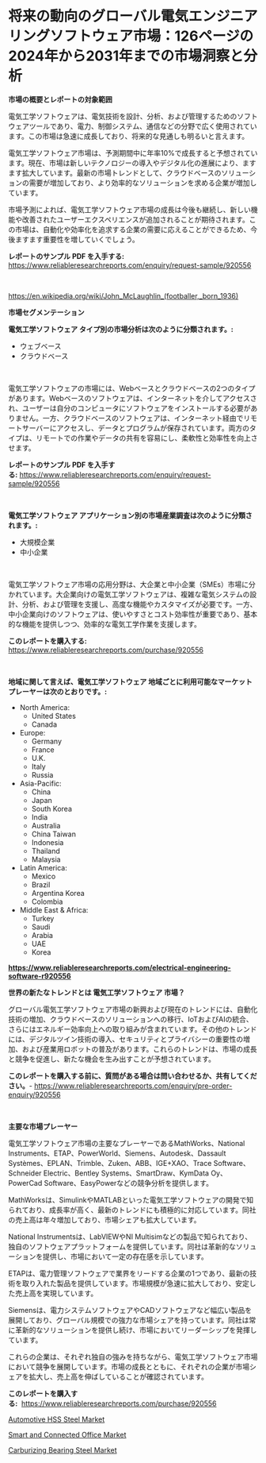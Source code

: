 <p><h1>将来の動向のグローバル電気エンジニアリングソフトウェア市場：126ページの2024年から2031年までの市場洞察と分析</h1></p><p><strong>市場の概要とレポートの対象範囲</strong></p>
<p><p>電気工学ソフトウェアは、電気技術を設計、分析、および管理するためのソフトウェアツールであり、電力、制御システム、通信などの分野で広く使用されています。この市場は急速に成長しており、将来的な見通しも明るいと言えます。</p><p>電気工学ソフトウェア市場は、予測期間中に年率10%で成長すると予想されています。現在、市場は新しいテクノロジーの導入やデジタル化の進展により、ますます拡大しています。最新の市場トレンドとして、クラウドベースのソリューションの需要が増加しており、より効率的なソリューションを求める企業が増加しています。</p><p>市場予測によれば、電気工学ソフトウェア市場の成長は今後も継続し、新しい機能や改善されたユーザーエクスペリエンスが追加されることが期待されます。この市場は、自動化や効率化を追求する企業の需要に応えることができるため、今後ますます重要性を増していくでしょう。</p></p>
<p><strong>レポートのサンプル PDF を入手する:</strong> <a href="https://www.reliableresearchreports.com/enquiry/request-sample/920556">https://www.reliableresearchreports.com/enquiry/request-sample/920556</a></p>
<p>&nbsp;</p>
<p><a href="https://en.wikipedia.org/wiki/John_McLaughlin_(footballer,_born_1936)">https://en.wikipedia.org/wiki/John_McLaughlin_(footballer,_born_1936)</a></p>
<p><strong>市場セグメンテーション</strong></p>
<p><strong>電気工学ソフトウェア タイプ別の市場分析は次のように分類されます。:</strong></p>
<p><ul><li>ウェブベース</li><li>クラウドベース</li></ul></p>
<p>&nbsp;</p>
<p><p>電気工学ソフトウェアの市場には、Webベースとクラウドベースの2つのタイプがあります。Webベースのソフトウェアは、インターネットを介してアクセスされ、ユーザーは自分のコンピュータにソフトウェアをインストールする必要がありません。一方、クラウドベースのソフトウェアは、インターネット経由でリモートサーバーにアクセスし、データとプログラムが保存されています。両方のタイプは、リモートでの作業やデータの共有を容易にし、柔軟性と効率性を向上させます。</p></p>
<p><strong>レポートのサンプル PDF を入手する:</strong>&nbsp;<a href="https://www.reliableresearchreports.com/enquiry/request-sample/920556">https://www.reliableresearchreports.com/enquiry/request-sample/920556</a></p>
<p>&nbsp;</p>
<p><strong> 電気工学ソフトウェア アプリケーション別の市場産業調査は次のように分類されます。:</strong></p>
<p><ul><li>大規模企業</li><li>中小企業</li></ul></p>
<p>&nbsp;</p>
<p><p>電気工学ソフトウェア市場の応用分野は、大企業と中小企業（SMEs）市場に分かれています。大企業向けの電気工学ソフトウェアは、複雑な電気システムの設計、分析、および管理を支援し、高度な機能やカスタマイズが必要です。一方、中小企業向けのソフトウェアは、使いやすさとコスト効率性が重要であり、基本的な機能を提供しつつ、効率的な電気工学作業を支援します。</p></p>
<p><strong>このレポートを購入する:</strong>&nbsp; <a href="https://www.reliableresearchreports.com/purchase/920556">https://www.reliableresearchreports.com/purchase/920556</a></p>
<p>&nbsp;</p>
<p><strong>地域に関して言えば、電気工学ソフトウェア 地域ごとに利用可能なマーケットプレーヤーは次のとおりです。:</strong></p>
<p><ul>
    <li>
        North America:
        <ul>
            <li>United States</li>
            <li>Canada</li>
        </ul>
    </li>
    <li>
        Europe:
        <ul>
            <li>Germany</li>
            <li>France</li>
            <li>U.K.</li>
            <li>Italy</li>
            <li>Russia</li>
        </ul>
    </li>
    <li>
        Asia-Pacific:
        <ul>
            <li>China</li>
            <li>Japan</li>
            <li>South Korea</li>
            <li>India</li>
            <li>Australia</li>
            <li>China Taiwan</li>
            <li>Indonesia</li>
            <li>Thailand</li>
            <li>Malaysia</li>
        </ul>
    </li>
    <li>
        Latin America:
        <ul>
            <li>Mexico</li>
            <li>Brazil</li>
            <li>Argentina Korea</li>
            <li>Colombia</li>
        </ul>
    </li>
    <li>
        Middle East & Africa:
        <ul>
            <li>Turkey</li>
            <li>Saudi</li>
            <li>Arabia</li>
            <li>UAE</li>
            <li>Korea</li>
        </ul>
    </li>
    </ul></p>
<p><strong><a href="https://www.reliableresearchreports.com/electrical-engineering-software-r920556">https://www.reliableresearchreports.com/electrical-engineering-software-r920556</a></strong>&nbsp;</p>
<p><strong>世界の新たなトレンドとは 電気工学ソフトウェア 市場？</strong></p>
<p><p>グローバル電気工学ソフトウェア市場の新興および現在のトレンドには、自動化技術の増加、クラウドベースのソリューションへの移行、IoTおよびAIの統合、さらにはエネルギー効率向上への取り組みが含まれています。その他のトレンドには、デジタルツイン技術の導入、セキュリティとプライバシーの重要性の増加、および産業用ロボットの普及があります。これらのトレンドは、市場の成長と競争を促進し、新たな機会を生み出すことが予想されています。</p></p>
<p><strong>このレポートを購入する前に、質問がある場合は問い合わせるか、共有してください。</strong>- <a href="https://www.reliableresearchreports.com/enquiry/pre-order-enquiry/920556">https://www.reliableresearchreports.com/enquiry/pre-order-enquiry/920556</a></p>
<p>&nbsp;</p>
<p><strong>主要な市場プレーヤー</strong></p>
<p><p>電気工学ソフトウェア市場の主要なプレーヤーであるMathWorks、National Instruments、ETAP、PowerWorld、Siemens、Autodesk、Dassault Systèmes、EPLAN、Trimble、Zuken、ABB、IGE+XAO、Trace Software、Schneider Electric、Bentley Systems、SmartDraw、KymData Oy、PowerCad Software、EasyPowerなどの競争分析を提供します。</p><p>MathWorksは、SimulinkやMATLABといった電気工学ソフトウェアの開発で知られており、成長率が高く、最新のトレンドにも積極的に対応しています。同社の売上高は年々増加しており、市場シェアも拡大しています。</p><p>National Instrumentsは、LabVIEWやNI Multisimなどの製品で知られており、独自のソフトウェアプラットフォームを提供しています。同社は革新的なソリューションを提供し、市場において一定の存在感を示しています。</p><p>ETAPは、電力管理ソフトウェアで業界をリードする企業の1つであり、最新の技術を取り入れた製品を提供しています。市場規模が急速に拡大しており、安定した売上高を実現しています。</p><p>Siemensは、電力システムソフトウェアやCADソフトウェアなど幅広い製品を展開しており、グローバル規模での強力な市場シェアを持っています。同社は常に革新的なソリューションを提供し続け、市場においてリーダーシップを発揮しています。</p><p>これらの企業は、それぞれ独自の強みを持ちながら、電気工学ソフトウェア市場において競争を展開しています。市場の成長とともに、それぞれの企業が市場シェアを拡大し、売上高を伸ばしていることが確認されています。</p></p>
<p><strong>このレポートを購入する:</strong>&nbsp;&nbsp;<a href="https://www.reliableresearchreports.com/purchase/920556">https://www.reliableresearchreports.com/purchase/920556</a></p>
<p><p><a href="https://github.com/arionmp/Market-Research-Report-List-4/blob/main/automotive-hss-steel-market.md">Automotive HSS Steel Market</a></p><p><a href="https://issuu.com/reportprime-2/docs/smart-and-connected-office-market-size-2030.pptx">Smart and Connected Office Market</a></p><p><a href="https://github.com/SheilaBruen2023/Market-Research-Report-List-2/blob/main/carburizing-bearing-steel-market.md">Carburizing Bearing Steel Market</a></p></p>